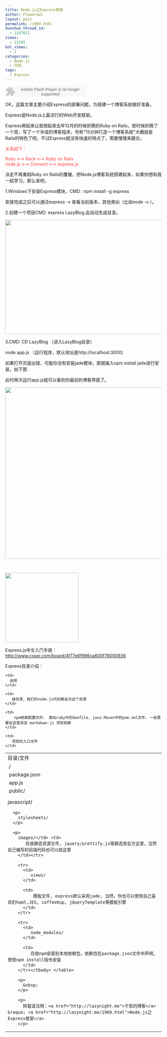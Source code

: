 ```yaml
---
title: Node.js之Express框架
author: Flowerowl
layout: post
permalink: /1969.html
duoshuo_thread_id:
  - 1267021
views:
  - 13395
bot_views:
  - 2
categories:
  - Node.js
  - 代码
tags:
  - Express
---
```

<embed src="http://www.xiami.com/widget/0_2090583/singlePlayer.swf" type="application/x-shockwave-flash" width="257" height="33" wmode="transparent">
</embed>

OK，这篇文章主要介绍Express的部署问题，为搭建一个博客系统做好准备。

Express是Node.js上最流行的Web开发框架。

Express用起来让我想起来去年12月的时候折腾的Ruby on Rails，那时候折腾了一个周，写了一个半成的博客程序，号称"15分钟打造一个博客系统"大概就是Rails的特色了吧。不过Express就没有快速的特点了，需要慢慢来磨合。

<span style="color: #ff4040;">关系如下：</span>

<span style="color: #ff4040;">Ruby <–> Rack <–> Ruby on Rails</span>  
<span style="color: #ff4040;">node.js <–> Connect <–> express.js</span>

决定不再重蹈Ruby on Rails的覆辙，把Node.js博客系统搭建起来，如果你想和我一起学习，那么来吧。

1.Windows下安装Express模块，CMD : npm install -g express

安装完成之后可以通过express -v 查看当前版本，其他类似（比如node -v ）。

2.创建一个项目CMD: express LazyBlog,会自动生成目录。

<img class="aligncenter size-full wp-image-1972" title="express" src="http://lazynight.me/wp-content/uploads/2012/04/express.gif" alt="" width="506" height="366" />

3.CMD: CD LazyBlog （进入LazyBlog目录）

node app.js （运行程序，默认地址是http://localhost:3000）

如果打开页面出错，可能你没有安装jade模块，那就输入npm install jade进行安装，如下图

此时再次运行app.js就可以看到你最初的博客界面了。

<img class="aligncenter size-full wp-image-1971" title="Lazynight" src="http://lazynight.me/wp-content/uploads/2012/04/Lazynight1.gif" alt="" width="847" height="549" />

&nbsp;

<img class="aligncenter size-full wp-image-1974" title="Lazynight" src="http://lazynight.me/wp-content/uploads/2012/04/Lazynight2.gif" alt="" width="236" height="223" />

Express.js中文入门手册：<span style="color: #ff4040;"><a href="http://www.csser.com/board/4f77e6f996ca600f78000936" target="_blank"><span style="color: #ff4040;">http://www.csser.com/board/4f77e6f996ca600f78000936</span></a></span>

Express目录介绍：

<table>
  <tr>
    <td>
      目录/文件
    </td>
    
    <td>
      说明
    </td>
  </tr>
  
  <tr>
    <td>
      ./
    </td>
    
    <td>
       根目录，我们的node.js代码都会方这个目录
    </td>
  </tr>
  
  <tr>
    <td>
       package.json
    </td>
    
    <td>
        npm依赖配置文件， 类似ruby中的Gemfile, java Maven中的pom.xml文件. 一会需要在这里添加 markdown-js 项目依赖
    </td>
  </tr>
  
  <tr>
    <td>
       app.js
    </td>
    
    <td>
       项目的入口文件
    </td>
  </tr>
  
  <tr>
    <td>
       public/</p> <p>
        javascript/
      </p>
      
      <p>
        stylesheets/
      </p>
      
      <p>
        images/</td> <td>
           存放静态资源文件, jquery/prettify.js等静态库会方这里，当然自己编写的前端代码也可以放这里
        </td></tr> 
        
        <tr>
          <td>
             views/
          </td>
          
          <td>
              模板文件, express默认采用jade, 当然，你也可以使用自己喜欢的haml,JES, coffeeKup, jQueryTemplate等模板引擎
          </td>
        </tr>
        
        <tr>
          <td>
             node_modules/
          </td>
          
          <td>
             存放npm安装到本地依赖包，依赖包在package.json文件中声明，使用npm install指令安装
          </td>
        </tr></tbody> </table> 
        
        <p>
          &nbsp;
        </p>
        
        <p>
          转载请注明：<a href="http://lazynight.me">于哲的博客</a> &raquo; <a href="http://lazynight.me/1969.html">Node.js之Express框架</a>
        </p>